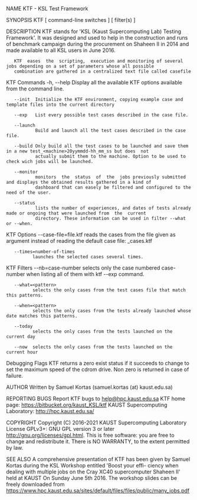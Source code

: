 NAME
       KTF - KSL Test Framework

SYNOPSIS
       KTF [ command-line switches ] [ filter(s) ]

DESCRIPTION
       KTF  stands for 'KSL (Kaust Supercomputing Lab)  Testing Framework'. It was designed and used to help in the construction
       and runs of benchmark campaign during the procurement on Shaheen II in 2014 and made available to all KSL users  in  June
       2016.

       KTF  eases  the  scripting,  execution and monitoring of several jobs depending on a set of parameters whose all possible
       combination are gathered in a centralized text file called casefile

   KTF Commands
       -h, --help
               Display all the available KTF options available from the command line.

       --init  Initialize the KTF environment, copying example case and template files into the current directory

       --exp   List every possible test cases described in the case file.

       --launch
               Build and launch all the test cases described in the case file.

       --build Only build all the test cases to be launched and save them in a new test_<machine>20yymmdd-hh_mm_ss but does  not
               actually submit them to the machine. Option to be used to check wich jobs will be launched.

       --monitor
               monitors  the  status  of  the  jobs previously submitted and displays the obtained results gathered in a kind of
               dashboard that can easely be filtered and configured to the need of the user.

       --status
               lists the number of experiences, and dates of tests already made or ongoing that were launched from  the  current
               directory. These information can be used in filter --what or --when.

   KTF Options
       --case-file=file.ktf
              reads the  cases from the file given as argument instead of reading the default case file: <machine>_cases.ktf

       --times=number-of-times
              launches the selected cases several times.

   KTF Filters
       --nb=case-number
              selects only the case numbered case-number when listing all of them with ktf --exp command.

       --what=<pattern>
              selects the only cases from the test cases file that match this patterns.

       --when=<pattern>
              selects the only cases from the tests already launched whose date matches this patterns.

       --today
              selects the only cases from the tests launched on the current day

       --now  selects the only cases from the tests launched on the current hour

   Debugging Flags
       KTF  returns  a  zero  exist  status  if  it  succeeds to change to set the maximum speed of the cdrom drive. Non zero is
       returned in case of failure.

AUTHOR
       Written by Samuel Kortas (samuel.kortas (at) kaust.edu.sa)

REPORTING BUGS
       Report KTF bugs to help@hpc.kaust.edu.sa
       KTF home page: <https://bitbucket.org/kaust_KSL/ktf>
       KAUST Supercomputing Laboratory: <http://hpc.kaust.edu.sa/>

COPYRIGHT
       Copyright  (C)  2016-2021 KAUST   Supercomputing   Laboratory   License   GPLv3+:   GNU   GPL   version   3   or   later
       <http://gnu.org/licenses/gpl.html>.
       This is free software: you are free to change and redistribute it.  There is NO WARRANTY, to the extent permitted by law.

SEE ALSO
       A  comprehensive  presentation  of KTF has been given by Samuel Kortas during the KSL Workshop entitled 'Boost your effi-
       ciency when dealing with multiple jobs on the Cray XC40 supercomputer Shaheen II' held at KAUST On Sunday June 5th  2016.
       The   workshop   slides   can  be  freely  downloaded  from
       <https://www.hpc.kaust.edu.sa/sites/default/files/files/public/many_jobs.pdf>

 
